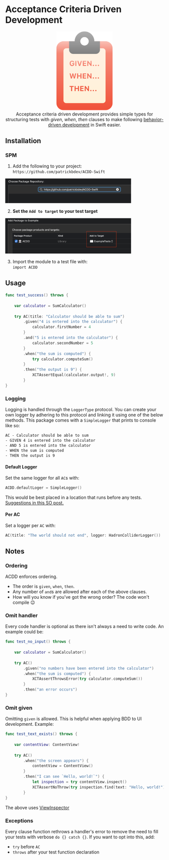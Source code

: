 # Acceptance Criteria Driven Development

<p align="center">
    <img src="Assets/logo/logo.svg" width="180pt" alt="Clipboard with words GIVEN... WHEN... THEN...">
    <br>
    Acceptance criteria driven development provides simple types for structuring tests with <i>given</i>, <i>when</i>, <i>then</i> clauses to make following <a href="https://en.wikipedia.org/wiki/Behavior-driven_development">behavior-driven development</a> in Swift easier.
</p>


## Installation

### SPM
1. Add the following to your project:  
`https://github.com/patrickbdev/ACDD-Swift`  
<img src="Assets/installation/add.png" width="400pt" alt="Xcode choose package repository">

2. **Set the `Add to target` to your test target**  
<img src="Assets/installation/tests.png" width="400pt" alt="Xcode add to target">

3. Import the module to a test file with:  
`import ACDD`

## Usage

```swift
func test_success() throws {
    
    var calculator = SumCalculator()
    
    try AC(title: "Calculator should be able to sum")
        .given("4 is entered into the calculator") {
            calculator.firstNumber = 4
        }
        .and("5 is entered into the calculator") {
            calculator.secondNumber = 5
        }
        .when("the sum is computed") {
            try calculator.computeSum()
        }
        .then("the output is 9") {
            XCTAssertEqual(calculator.output!, 9)
        }
}
```



### Logging

Logging is handled through the `LoggerType` protocol.
You can create your own logger by adhering to this protocol and linking it using one of the below methods.
This package comes with a `SimpleLogger` that prints to console like so:

```
AC - Calculator should be able to sum
- GIVEN 4 is entered into the calculator
- AND 5 is entered into the calculator
- WHEN the sum is computed
- THEN the output is 9
```

#### Default Logger

Set the same logger for all `AC`s with:

```swift
ACDD.defaultLoger = SimpleLogger()
```
This would be best placed in a location that runs before any tests.
[Suggestions in this SO post.](https://stackoverflow.com/a/41895011/4698501)

#### Per AC

Set a logger per `AC` with:

```swift
AC(title: "The world should not end", logger: HadronColliderLogger())
```


## Notes

### Ordering

ACDD enforces ordering.

- The order is `given`, `when`, `then`.
- Any number of `and`s are allowed after each of the above clauses.
- How will you know if you've got the wrong order? The code won't compile 😉

### Omit handler

Every code handler is optional as there isn't always a need to write code. An example could be:  

```swift
func test_no_input() throws {
    
    var calculator = SumCalculator()
    
    try AC()
        .given("no numbers have been entered into the calculator")
        .when("the sum is computed") {
            XCTAssertThrowsError(try calculator.computeSum())
        }
        .then("an error occurs")
}
```

### Omit given

Omitting `given` is allowed. This is helpful when applying BDD to UI development. Example:

```swift
func test_text_exists() throws {
    
    var contentView: ContentView!
    
    try AC()
        .when("the screen appears") {
            contentView = ContentView()
        }
        .then("I can see `Hello, world!`") {
            let inspection = try contentView.inspect()
            XCTAssertNoThrow(try inspection.find(text: "Hello, world!"))
        }
}
```
The above uses [ViewInspector](https://github.com/nalexn/ViewInspector/)


### Exceptions

Every clause function rethrows a handler's error to remove the need to fill your tests with verbose `do {} catch {}`. If you want to opt into this, add:

- `try` before `AC`
- `throws` after your test function declaration